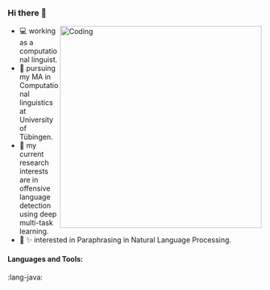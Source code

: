 ### Hi there 👋

<!--
**DianaHoefels/DianaHoefels** is a ✨ _special_ ✨ repository because its `README.md` (this file) appears on your GitHub profile.

Here are some ideas to get you started:
-->
 <img align="right" alt="Coding" width="400" src="add your link 
  here">
- :computer: working as a computational linguist.
- :green_book: pursuing my MA in Computational linguistics at University of Tübingen.
- 🌱 my current research interests are in offensive language detection using deep multi-task learning.
- 🔭 :sparkles: interested in Paraphrasing in Natural Language Processing.

<!-- - 👯 I’m looking to collaborate on ... -->
<!--  - 💬 Ask me about ...-->
<!--  - 📫 How to reach me: ...-->
<!--  - 😄 Pronouns: ...-->
<!-- - ⚡ Fun fact: ...-->

#### Languages and Tools:
:lang-java:
